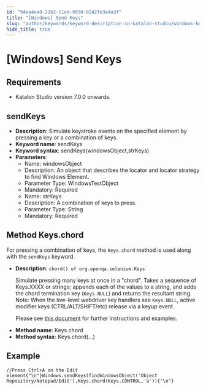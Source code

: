 ```yaml
---
id: "94ea4ea0-22b2-11ed-9930-0242fe3e4a3f"
title: "[Windows] Send Keys"
slug: "author/keywords/keyword-description-in-katalon-studio/windows-keywords/windows-send-keys"
hide_title: true
---
```


# <a id="id_0" class="anchor_top_offset"/><a id="ariaid-title1" class="anchor_top_offset"/>[Windows] Send Keys


## <a id="id_0__id" class="anchor_top_offset"/>Requirements

    
<ul xmlns="http://www.w3.org/1999/xhtml" className="ul"><li className="li"><p className="p">Katalon Studio version 7.0.0 onwards.</p></li></ul> 
                

## <a id="id_0__id_1" class="anchor_top_offset"/>sendKeys

              
<ul xmlns="http://www.w3.org/1999/xhtml" className="ul"><li className="li">     <strong className="ph b">Description</strong>: Simulate keystroke events on the     specified element by pressing a key or a combination of keys.</li><li className="li">     <strong className="ph b">Keyword name</strong>: sendKeys</li><li className="li">     <strong className="ph b">Keyword syntax</strong>:     sendKeys(windowsObject,strKeys)</li><li className="li">     <strong className="ph b">Parameters</strong>:      <ul className="ul"><li className="li">Name: windowsObject</li><li className="li">Description: An object that describes the locator and locator         strategy to find Windows Element.</li><li className="li">Parameter Type: WindowsTestObject</li><li className="li">Mandatory: Required</li><li className="li">Name: strKeys</li><li className="li">Description: A combination of keys to press.</li><li className="li">Parameter Type: String</li><li className="li">Mandatory: Required</li></ul>   </li></ul> 
      

## <a id="id_0__id_2" class="anchor_top_offset"/>Method Keys.chord

              
<p xmlns="http://www.w3.org/1999/xhtml" className="p">For pressing a combination of keys, the <code className="ph codeph">Keys.chord</code>   method is used along with the <code className="ph codeph">sendKeys</code> keyword.</p> 
      
<ul xmlns="http://www.w3.org/1999/xhtml" className="ul"><li className="li">     <p className="p"><strong className="ph b">Description</strong>: <code className="ph codeph">chord() of org.openqa.selenium.Keys</code></p><p className="p">Simulate pressing many keys at once in a "chord". Takes a       sequence of Keys.XXXX or strings; appends each of the values to a       string, and adds the chord termination key (<code className="ph codeph">Keys.NULL</code>)       and returns the resultant string. Note: When the low-level       webdriver key handlers see <code className="ph codeph">Keys.NULL</code>, active modifier       keys (CTRL/ALT/SHIFT/etc) release via a keyup event.</p>     <p className="p">Please see <a className="xref j-external-link" href="https://www.codota.com/code/java/methods/org.openqa.selenium.Keys/chord" target="_blank">this         document</a> for further instructions and examples.</p>   </li><li className="li"><strong className="ph b">Method name</strong>: Keys.chord</li><li className="li"><strong className="ph b">Method syntax</strong>: Keys.chord(...)</li></ul> 
      

## <a id="id_0__id_3" class="anchor_top_offset"/>Example

                      
<pre xmlns="http://www.w3.org/1999/xhtml" className="pre codeblock"><code>//Press Ctrl+A on the Edit element{"\n"}Windows.sendKeys(findWindowsObject('Object Repository/Notepad/Edit'),Keys.chord(Keys.CONTROL,'a')){"\n"}</code></pre> 
            
